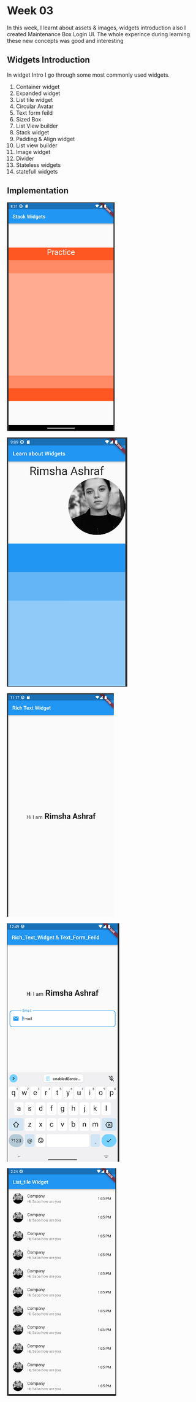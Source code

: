 
# Week 03

In this week,  I learnt about assets & images, widgets introduction also I created Maintenance Box Login UI. The whole experince during learning these new concepts was good and interesting

## Widgets Introduction

In widget Intro I go through some most commonly used widgets.

1. Container widget
2. Expanded widget
3. List tile widget
4. Circular Avatar
5. Text form feild
6. Sized Box
7. List View builder
8. Stack widget
9. Padding & Align widget
10. List view builder
11. Image widget
12. Divider 
13. Stateless widgets
14. statefull widgets

## Implementation



![Stack Widgets](https://github.com/Rimsha8954/Flutter-Frenzy-Bytewise-Fellowship/blob/main/Week3%20with%20BWT/Screenshots/Stack%20Widgets.png)

![Circular Avatar](https://github.com/Rimsha8954/Flutter-Frenzy-Bytewise-Fellowship/blob/main/Week3%20with%20BWT/Screenshots/Avatars.png)

![Rich text widget](https://github.com/Rimsha8954/Flutter-Frenzy-Bytewise-Fellowship/blob/main/Week3%20with%20BWT/Screenshots/Rich_text_Widget.png)

![Text form feild](https://github.com/Rimsha8954/Flutter-Frenzy-Bytewise-Fellowship/blob/main/Week3%20with%20BWT/Screenshots/Text_Form%20Feild.png)

![List tile widgets](https://github.com/Rimsha8954/Flutter-Frenzy-Bytewise-Fellowship/blob/main/Week3%20with%20BWT/Screenshots/list_tile%20widget.png)

